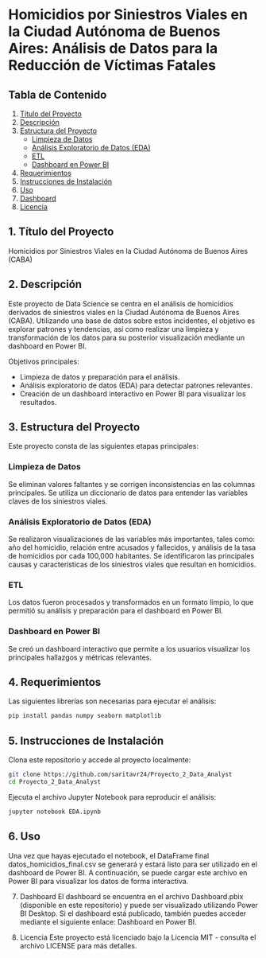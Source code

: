 # Homicidios por Siniestros Viales en la Ciudad Autónoma de Buenos Aires: Análisis de Datos para la Reducción de Víctimas Fatales

## Tabla de Contenido
1. [Título del Proyecto](#título-del-proyecto)
2. [Descripción](#descripción)
3. [Estructura del Proyecto](#estructura-del-proyecto)
   - [Limpieza de Datos](#limpieza-de-datos)
   - [Análisis Exploratorio de Datos (EDA)](#análisis-exploratorio-de-datos-eda)
   - [ETL](#etl)
   - [Dashboard en Power BI](#dashboard-en-power-bi)
4. [Requerimientos](#requerimientos)
5. [Instrucciones de Instalación](#instrucciones-de-instalación)
6. [Uso](#uso)
7. [Dashboard](#dashboard)
8. [Licencia](#licencia)

## 1. Título del Proyecto
Homicidios por Siniestros Viales en la Ciudad Autónoma de Buenos Aires (CABA)

## 2. Descripción
Este proyecto de Data Science se centra en el análisis de homicidios derivados de siniestros viales en la Ciudad Autónoma de Buenos Aires (CABA). Utilizando una base de datos sobre estos incidentes, el objetivo es explorar patrones y tendencias, así como realizar una limpieza y transformación de los datos para su posterior visualización mediante un dashboard en Power BI.

Objetivos principales:

- Limpieza de datos y preparación para el análisis.
- Análisis exploratorio de datos (EDA) para detectar patrones relevantes.
- Creación de un dashboard interactivo en Power BI para visualizar los resultados.

## 3. Estructura del Proyecto
Este proyecto consta de las siguientes etapas principales:

### Limpieza de Datos
Se eliminan valores faltantes y se corrigen inconsistencias en las columnas principales.
Se utiliza un diccionario de datos para entender las variables claves de los siniestros viales.

### Análisis Exploratorio de Datos (EDA)
Se realizaron visualizaciones de las variables más importantes, tales como: año del homicidio, relación entre acusados y fallecidos, y análisis de la tasa de homicidios por cada 100,000 habitantes.
Se identificaron las principales causas y características de los siniestros viales que resultan en homicidios.

### ETL
Los datos fueron procesados y transformados en un formato limpio, lo que permitió su análisis y preparación para el dashboard en Power BI.

### Dashboard en Power BI
Se creó un dashboard interactivo que permite a los usuarios visualizar los principales hallazgos y métricas relevantes.

## 4. Requerimientos
Las siguientes librerías son necesarias para ejecutar el análisis:

```bash
pip install pandas numpy seaborn matplotlib
```

## 5. Instrucciones de Instalación
Clona este repositorio y accede al proyecto localmente:
```bash
git clone https://github.com/saritavr24/Proyecto_2_Data_Analyst
cd Proyecto_2_Data_Analyst
```

Ejecuta el archivo Jupyter Notebook para reproducir el análisis:

```bash
jupyter notebook EDA.ipynb
```

## 6. Uso
Una vez que hayas ejecutado el notebook, el DataFrame final datos_homicidios_final.csv se generará y estará listo para ser utilizado en el dashboard de Power BI. A continuación, se puede cargar este archivo en Power BI para visualizar los datos de forma interactiva.

7. Dashboard
El dashboard se encuentra en el archivo Dashboard.pbix (disponible en este repositorio) y puede ser visualizado utilizando Power BI Desktop. Si el dashboard está publicado, también puedes acceder mediante el siguiente enlace: Dashboard en Power BI.

8. Licencia
Este proyecto está licenciado bajo la Licencia MIT - consulta el archivo LICENSE para más detalles.
